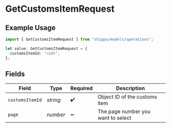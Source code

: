 # GetCustomsItemRequest

## Example Usage

```typescript
import { GetCustomsItemRequest } from "shippo/models/operations";

let value: GetCustomsItemRequest = {
  customsItemId: "<id>",
};
```

## Fields

| Field                              | Type                               | Required                           | Description                        |
| ---------------------------------- | ---------------------------------- | ---------------------------------- | ---------------------------------- |
| `customsItemId`                    | *string*                           | :heavy_check_mark:                 | Object ID of the customs item      |
| `page`                             | *number*                           | :heavy_minus_sign:                 | The page number you want to select |